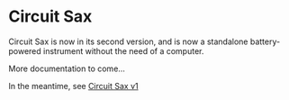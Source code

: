 # Circuit Sax

Circuit Sax is now in its second version, and is now a standalone battery-powered instrument without the need of a computer.

More documentation to come...

In the meantime, see [Circuit Sax v1](v1)
